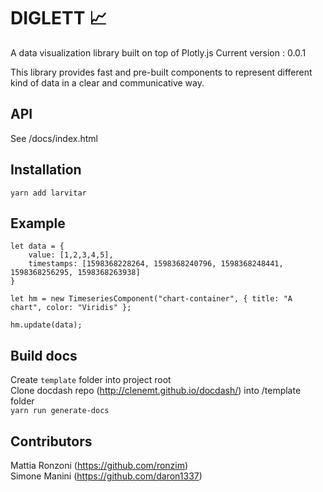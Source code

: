 # DIGLETT :chart_with_upwards_trend:	

A data visualization library built on top of Plotly.js 
Current version : 0.0.1

This library provides fast and pre-built components to represent different kind of data in a clear and communicative way.

## API

See /docs/index.html

## Installation

`yarn add larvitar`

## Example

    let data = {
        value: [1,2,3,4,5],
        timestamps: [1598368228264, 1598368240796, 1598368248441, 1598368256295, 1598368263938]
    }

    let hm = new TimeseriesComponent("chart-container", { title: "A chart", color: "Viridis" };

    hm.update(data);
    
## Build docs

Create `template` folder into project root  
Clone docdash repo (http://clenemt.github.io/docdash/) into /template folder  
`yarn run generate-docs`

## Contributors

Mattia Ronzoni (https://github.com/ronzim)  
Simone Manini (https://github.com/daron1337)
